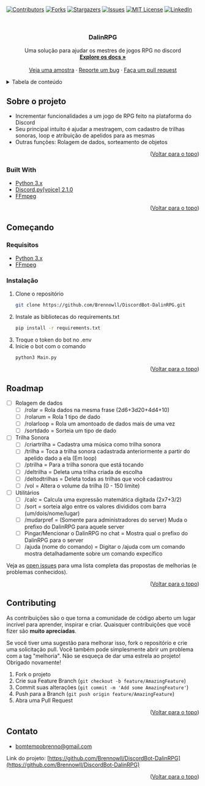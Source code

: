 <a name="readme-top"></a>
[![Contributors][contributors-shield]][contributors-url]
[![Forks][forks-shield]][forks-url]
[![Stargazers][stars-shield]][stars-url]
[![Issues][issues-shield]][issues-url]
[![MIT License][license-shield]][license-url]
[![LinkedIn][linkedin-shield]][linkedin-url]



<!-- PROJECT LOGO -->
<br />

<h3 align="center">DalinRPG</h3>

  <p align="center">
    Uma solução para ajudar os mestres de jogos RPG no discord
    <br />
    <a href="https://github.com/Brennowll/DiscordBot-DalinRPG"><strong>Explore os docs »</strong></a>
    <br />
    <br />
    <a href="https://github.com/Brennowll/DiscordBot-DalinRPG">Veja uma amostra</a>
    ·
    <a href="https://github.com/Brennowll/DiscordBot-DalinRPG/issues">Reporte um bug</a>
    ·
    <a href="https://github.com/Brennowll/DiscordBot-DalinRPG/issues">Faça um pull request</a>
  </p>
</div>



<!-- TABLE OF CONTENTS -->
<details>
  <summary>Tabela de conteúdo</summary>
  <ol>
    <li>
      <a href="#about-the-project">Sobre o projeto</a>
      <ul>
        <li><a href="#built-with">Feito com</a></li>
      </ul>
    </li>
    <li>
      <a href="#getting-started">Começando</a>
      <ul>
        <li><a href="#prerequisites">Requisitos</a></li>
        <li><a href="#installation">Instalação</a></li>
      </ul>
    </li>
    <li><a href="#usage">Usos</a></li>
    <li><a href="#roadmap">Roadmap</a></li>
    <li><a href="#contributing">Contribuindo</a></li>
    <li><a href="#license">Licença</a></li>
    <li><a href="#contact">Contato</a></li>
    <li><a href="#acknowledgments">Agradecimentos</a></li>
  </ol>
</details>



<!-- ABOUT THE PROJECT -->
## Sobre o projeto

 - Incrementar funcionalidades a um jogo de RPG feito na plataforma do Discord
 - Seu principal intuito é ajudar a mestragem, com cadastro de trilhas sonoras, loop e atribuição de apelidos para as mesmas
 - Outras funções: Rolagem de dados, sorteamento de objetos

<p align="right">(<a href="#readme-top">Voltar para o topo</a>)</p>



### Built With

- <a href="https://www.python.org/">Python 3.x</a>
- <a href="https://discordpy.readthedocs.io/en/v2.1.0/">Discord.py[voice] 2.1.0</a>
- <a href="https://www.ffmpeg.org/">FFmpeg</a>

<p align="right">(<a href="#readme-top">Voltar para o topo</a>)</p>



<!-- GETTING STARTED -->
## Começando

### Requisitos

* <a href="https://python.org.br/instalacao-windows/">Python 3.x</a>
* <a href="https://pt.wikihow.com/Instalar-o-FFmpeg-no-Windows">FFmpeg</a>


### Instalação

1. Clone o repositório
   ```sh
   git clone https://github.com/Brennowll/DiscordBot-DalinRPG.git
   ```
2. Instale as bibliotecas do requirements.txt
   ```sh
   pip install -r requirements.txt
   ```
3. Troque o token do bot no .env
4. Inicie o bot com o comando
   ```python3
   python3 Main.py
   ```

<p align="right">(<a href="#readme-top">Voltar para o topo</a>)</p>


<!-- ROADMAP -->
## Roadmap

- [ ] Rolagem de dados
    - [ ] /rolar = Rola dados na mesma frase (2d6+3d20+4d4+10)
    - [ ] /rolarum = Rola 1 tipo de dado
    - [ ] /rolarloop = Rola um amontoado de dados mais de uma vez
    - [ ] /sortdado = Sorteia um tipo de dado
- [ ] Trilha Sonora
    - [ ] /criartrilha = Cadastra uma música como trilha sonora
    - [ ] /trilha = Toca a trilha sonora cadastrada anteriormente a partir do apelido dado a ela (Em loop)
    - [ ] /ptrilha = Para a trilha sonora que está tocando
    - [ ] /deltrilha = Deleta uma trilha criada de escolha
    - [ ] /deltodtrilhas = Deleta todas as trilhas que você cadastrou
    - [ ] /vol = Altera o volume da trilha (0 - 150 limite)
- [ ] Utilitários
    - [ ] /calc = Calcula uma expressão matemática digitada (2x7+3/2)
    - [ ] /sort = sorteia algo entre os valores divididos com barra (um/dois/nome/lugar)
    - [ ] /mudarpref = (Somente para administradores do server) Muda o prefixo do DalinRPG para aquele server
    - [ ] Pingar/Mencionar o DalinRPG no chat = Mostra qual o prefixo do DalinRPG para o server
    - [ ] /ajuda (nome do comando) = Digitar o /ajuda com um comando mostra detalhadamente sobre um comando expecífico

Veja as [open issues](https://github.com/Brennowll/DiscordBot-DalinRPG/issues) para uma lista completa das propostas de melhorias (e problemas conhecidos).

<p align="right">(<a href="#readme-top">Voltar para o topo</a>)</p>



<!-- CONTRIBUTING -->
## Contributing

As contribuições são o que torna a comunidade de código aberto um lugar incrível para aprender, inspirar e criar. Quaisquer contribuições que você fizer são **muito apreciadas**.

Se você tiver uma sugestão para melhorar isso, fork o repositório e crie uma solicitação pull. Você também pode simplesmente abrir um problema com a tag "melhoria".
Não se esqueça de dar uma estrela ao projeto! Obrigado novamente!

1. Fork o projeto
2. Crie sua Feature Branch (`git checkout -b feature/AmazingFeature`)
3. Commit suas alterações (`git commit -m 'Add some AmazingFeature'`)
4. Push para a Branch (`git push origin feature/AmazingFeature`)
5. Abra uma Pull Request

<p align="right">(<a href="#readme-top">Voltar para o topo</a>)</p>


<!-- CONTACT -->
## Contato

- bomtempobrenno@gmail.com

Link do projeto: [https://github.com/Brennowll/DiscordBot-DalinRPG](https://github.com/Brennowll/DiscordBot-DalinRPG)

<p align="right">(<a href="#readme-top">Voltar para o topo</a>)</p>



<!-- MARKDOWN LINKS & IMAGES -->
<!-- https://www.markdownguide.org/basic-syntax/#reference-style-links -->
[contributors-shield]: https://img.shields.io/github/contributors/Brennowll/DiscordBot-DalinRPG.svg?style=for-the-badge
[contributors-url]: https://github.com/Brennowll/DiscordBot-DalinRPG/graphs/contributors
[forks-shield]: https://img.shields.io/github/forks/Brennowll/DiscordBot-DalinRPG.svg?style=for-the-badge
[forks-url]: https://github.com/Brennowll/DiscordBot-DalinRPG/network/members
[stars-shield]: https://img.shields.io/github/stars/Brennowll/DiscordBot-DalinRPG.svg?style=for-the-badge
[stars-url]: https://github.com/Brennowll/DiscordBot-DalinRPG/stargazers
[issues-shield]: https://img.shields.io/github/issues/Brennowll/DiscordBot-DalinRPG.svg?style=for-the-badge
[issues-url]: https://github.com/Brennowll/DiscordBot-DalinRPG/issues
[license-shield]: https://img.shields.io/github/license/Brennowll/DiscordBot-DalinRPG.svg?style=for-the-badge
[license-url]: https://github.com/Brennowll/DiscordBot-DalinRPG/blob/master/LICENSE.txt
[linkedin-shield]: https://img.shields.io/badge/-LinkedIn-black.svg?style=for-the-badge&logo=linkedin&colorB=555
[linkedin-url]: https://linkedin.com/in/brenno-bomtempo
[product-screenshot]: images/screenshot.png
